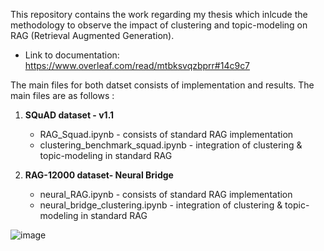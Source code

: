 This repository contains the work regarding my thesis which inlcude the methodology to observe the impact of clustering and topic-modeling on RAG (Retrieval Augmented Generation).

- Link to documentation: https://www.overleaf.com/read/mtbksvqzbprr#14c9c7

The main files for both datset consists of implementation and results. The main files are as follows :

1. **SQuAD dataset - v1.1**
   - RAG_Squad.ipynb - consists of standard RAG implementation
   - clustering_benchmark_squad.ipynb - integration of clustering & topic-modeling in standard RAG

3. **RAG-12000 dataset- Neural Bridge**
   - neural_RAG.ipynb - consists of standard RAG implementation
   - neural_bridge_clustering.ipynb - integration of clustering & topic-modeling in standard RAG

![image](https://github.com/bivas16/RAG/assets/19838056/4419f414-39a0-4003-9367-e28bfaf1542a)


